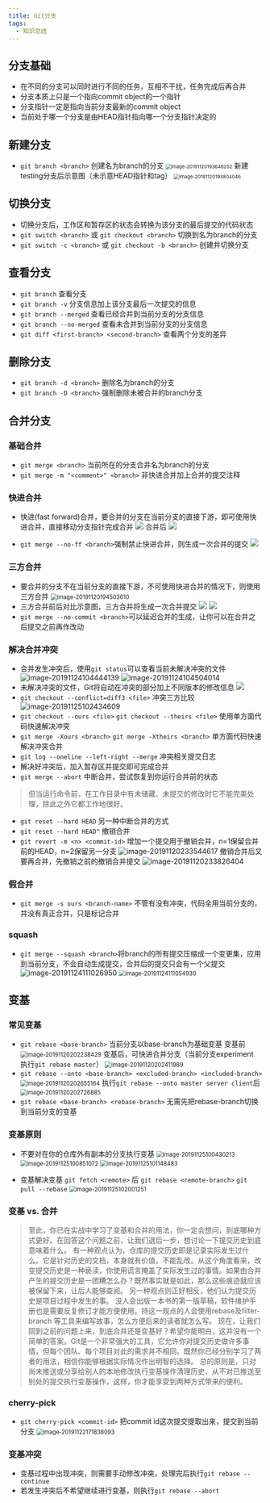 ```yaml
---
title: Git分支
tags: 
  - 知识总结
---
```


## 分支基础

* 在不同的分支可以同时进行不同的任务，互相不干扰，任务完成后再合并
* 分支本质上只是一个指向commit object的一个指针
* 分支指针一定是指向当前分支最新的commit object
* 当前处于哪一个分支是由HEAD指针指向哪一个分支指针决定的

<!--more-->

## 新建分支

* `git branch <branch>` 创建名为branch的分支
  <img src="https://i.loli.net/2020/05/17/jZUXAGpRrsozWBi.png" alt="image-20191120193646252" style="zoom:67%;" />
  新建testing分支后示意图（未示意HEAD指针和tag）
  <img src="https://i.loli.net/2020/05/17/Ew6D7zPHtrOqcsN.png" alt="image-20191120193804046" style="zoom:67%;" />

## 切换分支

* 切换分支后，工作区和暂存区的状态会转换为该分支的最后提交的代码状态
* `git switch <branch>` 或 `git checkout <branch>` 切换到名为branch的分支
* `git switch -c <branch>` 或 `git checkout -b <branch>` 创建并切换分支

## 查看分支

* `git branch` 查看分支
* `git branch -v` 分支信息加上该分支最后一次提交的信息
* `git branch --merged` 查看已经合并到当前分支的分支信息
* `git branch --no-merged` 查看未合并到当前分支的分支信息
* `git diff <first-branch> <second-branch>` 查看两个分支的差异

## 删除分支

* `git branch -d <branch>` 删除名为branch的分支
* `git branch -D <branch>` 强制删除未被合并的branch分支

## 合并分支

### 基础合并

* `git merge <branch>` 当前所在的分支合并名为branch的分支
* `git merge -m "<comment>" <branch>` 非快进合并加上合并的提交注释

### 快进合并

* 快进(fast forward)合并，要合并的分支在当前分支的直接下游，即可使用快进合并，直接移动分支指针完成合并
  ![](https://backlog.com/git-tutorial/cn/img/post/stepup/capture_stepup1_4_1.png)
  合并后
  ![](https://backlog.com/git-tutorial/cn/img/post/stepup/capture_stepup1_4_2.png)

* `git merge --no-ff <branch>`强制禁止快进合并，则生成一次合并的提交
  ![](https://backlog.com/git-tutorial/cn/img/post/stepup/capture_stepup1_4_5.png)

### 三方合并

* 要合并的分支不在当前分支的直接下游，不可使用快进合并的情况下，则使用三方合并
  <img src="https://i.loli.net/2020/05/17/5opTGviNxwlzBtW.png" alt="image-20191120194503610" style="zoom:80%;" />
* 三方合并前后对比示意图，三方合并将生成一次合并提交
  ![](https://backlog.com/git-tutorial/cn/img/post/stepup/capture_stepup1_4_3.png)
  ![](https://backlog.com/git-tutorial/cn/img/post/stepup/capture_stepup1_4_4.png)
* `git merge --no-commit <branch>`可以延迟合并的生成，让你可以在合并之后提交之前再作改动

### 解决合并冲突

* 合并发生冲突后，使用`git status`可以查看当前未解决冲突的文件
  ![image-20191124104444139](https://i.loli.net/2020/05/17/lrs2Pc8ydxFbpMN.png)
  ![image-20191124104504014](https://i.loli.net/2020/05/17/EiyBgYNbvpeHSuJ.png)
* 未解决冲突的文件，Git将自动在冲突的部分加上不同版本的修改信息
  ![](https://backlog.com/git-tutorial/cn/img/post/intro/capture_intro5_1_3.png)
* `git checkout --conflict=diff3 <file>` 冲突三方比较
  ![image-20191125102434609](https://i.loli.net/2020/05/17/Y97RlXo2h8ODErV.png)
* `git checkout --ours <file>` `git checkout --theirs <file>` 使用单方面代码快速解决冲突
* `git merge -Xours <branch>` `git merge -Xtheirs <branch>` 单方面代码快速解决冲突合并
* `git log --oneline --left-right --merge` 冲突相关提交日志
* 解决好冲突后，加入暂存区并提交即可完成合并
* `git merge --abort` 中断合并，尝试恢复到你运行合并前的状态

>但当运行命令前，在工作目录中有未储藏、未提交的修改时它不能完美处理，除此之外它都工作地很好。

* `git reset --hard HEAD` 另一种中断合并的方式
* `git reset --hard HEAD^` 撤销合并
* `git revert -m <n> <commit-id>` 增加一个提交用于撤销合并，n=1保留合并前的HEAD，n=2保留另一分支
  <img src="https://i.loli.net/2020/05/17/XEWuDLzGQxmdKbp.png" alt="image-20191120233544617"  />
  撤销合并后又要再合并，先撤销之前的撤销合并提交
  <img src="https://i.loli.net/2020/05/17/Oh9IbnxsfHyrKdV.png" alt="image-20191120233826404"  />

### 假合并

* `git merge -s ours <branch-name>` 不管有没有冲突，代码全用当前分支的，并没有真正合并，只是标记合并

### squash

* `git merge --squash <branch>`将branch的所有提交压缩成一个变更集，应用到当前分支，不会自动生成提交，合并后的提交只会有一个父提交
  ![image-20191124111026950](https://i.loli.net/2020/05/17/ufahFUYBSK58Lm1.png)
  <img src="https://i.loli.net/2020/05/17/C9qaNLk5h8zYrIO.png" alt="image-20191124111054930" style="zoom:80%;" />


## 变基


### 常见变基

* `git rebase <base-branch>` 当前分支以base-branch为基础变基
  变基前
  <img src="https://i.loli.net/2020/05/17/hSL62cXnGeHtraN.png" alt="image-20191120202238429" style="zoom:80%;" />
  变基后，可快进合并分支（当前分支experiment 执行`git rebase master`）
  <img src="https://i.loli.net/2020/05/17/4ztYKdmyv9lgTPD.png" alt="image-20191120202411989" style="zoom:80%;" />
* `git rebase --onto <base-branch> <excluded-branch> <included-branch>`
  <img src="https://i.loli.net/2020/05/17/184WP7aZEIwF9md.png" alt="image-20191120202655164" style="zoom:80%;" />
  执行`git rebase --onto master server client`后
  <img src="https://i.loli.net/2020/05/17/paDvHgx2JUwCdry.png" alt="image-20191120202726885" style="zoom:80%;" />
* `git rebase <base-branch> <rebase-branch>` 无需先把rebase-branch切换到当前分支的变基

### 变基原则

* 不要对在你的仓库外有副本的分支执行变基
  <img src="https://i.loli.net/2020/05/17/uqnHXNYV8gdFQ2c.png" alt="image-20191125100430213" style="zoom:80%;" />
  <img src="https://i.loli.net/2020/05/17/kUMfED3sxbiYuTc.png" alt="image-20191125100851072" style="zoom:80%;" />
  <img src="https://i.loli.net/2020/05/17/4c3MQAbBwmXozZC.png" alt="image-20191125101148483" style="zoom:80%;" />

* 变基解决变基 `git fetch <remote>` 后 `git rebase <remote-branch>` 
  `git pull --rebase`
   <img src="https://i.loli.net/2020/05/17/jysxZuUqECKVLIQ.png" alt="image-20191125102001251" style="zoom:80%;" />

### 变基 vs. 合并

>至此，你已在实战中学习了变基和合并的用法，你一定会想问，到底哪种方式更好。在回答这个问题之前，让我们退后一步，想讨论一下提交历史到底意味着什么。
>有一种观点认为，仓库的提交历史即是记录实际发生过什么。它是针对历史的文档，本身就有价值，不能乱改。从这个角度看来，改变提交历史是一种亵渎，你使用谎言掩盖了实际发生过的事情。如果由合并产生的提交历史是一团糟怎么办？既然事实就是如此，那么这些痕迹就应该被保留下来，让后人能够查阅。
>另一种观点则正好相反，他们认为提交历史是项目过程中发生的事。 没人会出版一本书的第一版草稿，软件维护手册也是需要反复修订才能方便使用。持这一观点的人会使用rebase及filter-branch 等工具来编写故事，怎么方便后来的读者就怎么写。
>现在，让我们回到之前的问题上来，到底合并还是变基好？希望你能明白，这并没有一个简单的答案。Git是一个非常强大的工具，它允许你对提交历史做许多事情，但每个团队、每个项目对此的需求并不相同。既然你已经分别学习了两者的用法，相信你能够根据实际情况作出明智的选择。
>总的原则是，只对尚未推送或分享给别人的本地修改执行变基操作清理历史，从不对已推送至别处的提交执行变基操作，这样，你才能享受到两种方式带来的便利。

### cherry-pick

* `git cherry-pick <commit-id>` 把commit id这次提交提取出来，提交到当前分支
  <img src="https://i.loli.net/2020/05/17/nJu8H1v39oWN5aj.png" alt="image-20191122171838093" style="zoom:80%;" />

### 变基冲突

* 变基过程中出现冲突，则需要手动修改冲突，处理完后执行`git rebase --continue`
* 若发生冲突后不希望继续进行变基，则执行`git rebase --abort`